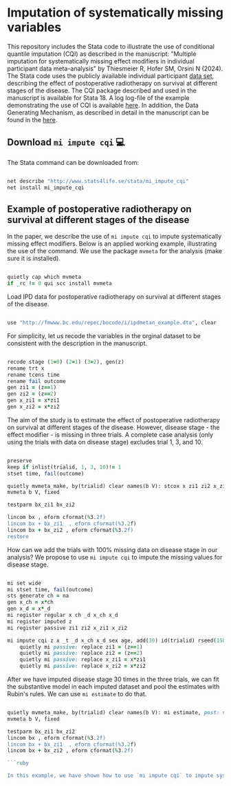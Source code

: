 # Imputation of systematically missing variables

This repository includes the Stata code to illustrate the use of conditional quantile imputation (CQI) as described in the manuscript: "Multiple imputation for systematically missing effect modifiers in individual participant data meta-analysis" by Thiesmeier R, Hofer SM, Orsini N (2024). The Stata code uses the publicly available individual participant [data set](http://fmwww.bc.edu/repec/bocode/i/ipdmetan_example.dta), describing the effect of postoperative radiotherapy on survival at different stages of the disease. The CQI package described and used in the manuscript is available for Stata 18. A log log-file of the example demonstrating the use of CQI is available [here](https://robertthiesmeier.github.io/cqi_missing_data/applied_example_cqi.html). In addition, the Data Generating Mechanism, as described in detail in the manuscript can be found in the [here](dgm.do).

## Download `mi impute cqi` :computer:
The Stata command can be downloaded from: 

```ruby

net describe "http://www.stats4life.se/stata/mi_impute_cqi"
net install mi_impute_cqi

```

## Example of postoperative radiotherapy on survival at different stages of the disease
In the paper, we describe the use of `mi impute cqi` to impute systematically missing effect modifiers. Below is an applied working example, illustrating the use of the command. We use the package `mvmeta` for the analysis (make sure it is installed).

```ruby

quietly cap which mvmeta
if _rc != 0 qui scc install mvmeta

```

Load IPD data for postoperative radiotherapy on survival at different stages of the disease. 

```ruby

use "http://fmwww.bc.edu/repec/bocode/i/ipdmetan_example.dta", clear

```

For simplicity, let us recode the variables in the orginal dataset to be consistent with the description in the manuscript.

```ruby

recode stage (1=0) (2=1) (3=2), gen(z)
rename trt x 
rename tcens time
rename fail outcome 
gen zi1 = (z==1)
gen zi2 = (z==2)
gen x_zi1 = x*zi1 
gen x_zi2 = x*zi2

```

The aim of the study is to estimate the effect of postoperative radiotherapy on survival at different stages of the disease. However, disease stage - the effect modifier - is missing in three trials. A complete case analysis (only using the trials with data on disease stage) excludes trial 1, 3, and 10.

```ruby

preserve
keep if inlist(trialid, 1, 3, 10)!= 1
stset time, fail(outcome)

quietly mvmeta_make, by(trialid) clear names(b V): stcox x zi1 zi2 x_zi1 x_zi2 
mvmeta b V, fixed 

testparm bx_zi1 bx_zi2

lincom bx , eform cformat(%3.2f)
lincom bx + bx_zi1  , eform cformat(%3.2f)
lincom bx + bx_zi2 , eform cformat(%3.2f)
restore

```

How can we add the trials with 100% missing data on disease stage in our analysis? We propose to use `mi impute cqi` to impute the missing values for disease stage.

```ruby

mi set wide
mi stset time, fail(outcome)
sts generate ch = na
gen x_ch = x*ch
gen x_d = x*_d 
mi register regular x ch _d x_ch x_d 
mi register imputed z
mi register passive zi1 zi2 x_zi1 x_zi2

mi impute cqi z x _t _d x_ch x_d sex age, add(30) id(trialid) rseed(150524)
	quietly mi passive: replace zi1 = (z==1)
	quietly mi passive: replace zi2 = (z==2)
	quietly mi passive: replace x_zi1 = x*zi1 
	quietly mi passive: replace x_zi2 = x*zi2

```

After we have imputed disease stage 30 times in the three trials, we can fit the substantive model in each imputed dataset and pool the estimates with Rubin's rules. We can use `mi estimate` to do that. 

```ruby

quietly mvmeta_make, by(trialid) clear names(b V): mi estimate, post: stcox x zi1 zi2 x_zi1 x_zi2 
mvmeta b V, fixed 

testparm bx_zi1 bx_zi2
lincom bx , eform cformat(%3.2f)
lincom bx + bx_zi1  , eform cformat(%3.2f)
lincom bx + bx_zi2 , eform cformat(%3.2f)

```ruby

In this example, we have shown how to use `mi impute cqi` to impute systematically missing effect modifiers in an IPD meta-analysis of clinical trials.
